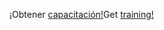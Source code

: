 <span data-ttu-id="03317-101">¡Obtener [capacitación!](/learn/browse/?products=dynamics-business-central)</span><span class="sxs-lookup"><span data-stu-id="03317-101">Get [training!](/learn/browse/?products=dynamics-business-central)</span></span>
